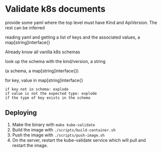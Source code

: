 # Validate k8s documents

provide some yaml where the top level must have Kind and ApiVersion. The rest can be inferred


reading yaml and getting a list of keys and the associated values, a map[string]interface{}

Already know all vanilla k8s schemas

look up the schema with the kind/version, a string

(a schema, a map[string]interface{})

for key, value in map[string]interface{}

    if key not in schema: explode
    if value is not the expected type: explode
    if the type of key exists in the schema

## Deploying

1. Make the binary with `make kube-validate`
2. Build the image with `./scripts/build-container.sh`
3. Push the image with `./scripts/push-image.sh`
4. On the server, restart the kube-validate service which will pull and restart the image.
